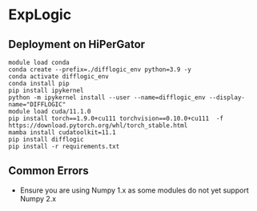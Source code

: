 # ExpLogic

## Deployment on HiPerGator

```
module load conda
conda create --prefix=./difflogic_env python=3.9 -y
conda activate difflogic_env
conda install pip
pip install ipykernel
python -m ipykernel install --user --name=difflogic_env --display-name="DIFFLOGIC"
module load cuda/11.1.0
pip install torch==1.9.0+cu111 torchvision==0.10.0+cu111  -f https://download.pytorch.org/whl/torch_stable.html
mamba install cudatoolkit=11.1 
pip install difflogic
pip install -r requirements.txt
```

## Common Errors
- Ensure you are using Numpy 1.x as some modules do not yet support Numpy 2.x
